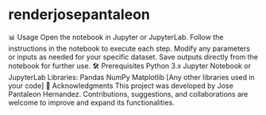 ﻿# renderjosepantaleon

 📊 Usage
Open the notebook in Jupyter or JupyterLab.
Follow the instructions in the notebook to execute each step.
Modify any parameters or inputs as needed for your specific dataset.
Save outputs directly from the notebook for further use.
🛠️ Prerequisites
Python 3.x
Jupyter Notebook or JupyterLab
Libraries:
Pandas
NumPy
Matplotlib
[Any other libraries used in your code]
🙌 Acknowledgments
This project was developed by Jose Pantaleon Hernandez. Contributions, suggestions, and collaborations are welcome to improve and expand its functionalities.


